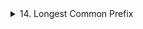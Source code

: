 <details>
<summary>14. Longest Common Prefix</summary>

-   We just need to find 2 strings -- lexicographically smallest and lexicographically largest
-   Then, we only need to find common between these 2 strings -- that will be the common prefix for all strings
-   Time complexity: O(n) (array traversal) + O(m) (finding prefix), where n is the total number of strings and m is the maximum length of the string among all the strings in the list
-   Links: [Leetcode](https://leetcode.com/problems/longest-common-prefix/description/), [Code](/leetcode/0014.py)

</details>
